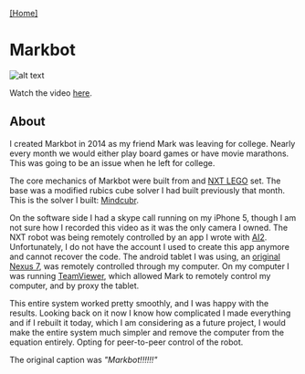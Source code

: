 [[Home]](https://orange.haus)

# Markbot

![alt text](https://orange.haus/markbot/markbot.jpg "Picture of Markbot")

Watch the video [here](https://youtu.be/0AnCygdy2ks).

## About
I created Markbot in 2014 as my friend Mark was leaving for college. Nearly every month we would either play board games or have movie marathons. This was going to be an issue when he left for college.

The core mechanics of Markbot were built from and [NXT LEGO](https://en.wikipedia.org/wiki/Lego_Mindstorms_NXT) set. The base was a modified rubics cube solver I had built previously that month. This is the solver I built: [Mindcubr](https://www.youtube.com/watch?v=dreTvumjNyw).

On the software side I had a skype call running on my iPhone 5, though I am not sure how I recorded this video as it was the only camera I owned. The NXT robot was being remotely controlled by an app I wrote with [AI2](http://appinventor.mit.edu/explore/). Unfortunately, I do not have the account I used to create this app anymore and cannot recover the code. The android tablet I was using, an [original Nexus 7](https://en.wikipedia.org/wiki/Nexus_7_(2012)), was remotely controlled through my computer. On my computer I was running [TeamViewer](https://www.teamviewer.com/en-us/), which allowed Mark to remotely control my computer, and by proxy the tablet.

This entire system worked pretty smoothly, and I was happy with the results. Looking back on it now I know how complicated I made everything and if I rebuilt it today, which I am considering as a future project, I would make the entire system much simpler and remove the computer from the equation entirely. Opting for peer-to-peer control of the robot.

The original caption was *"Markbot!!!!!!"*